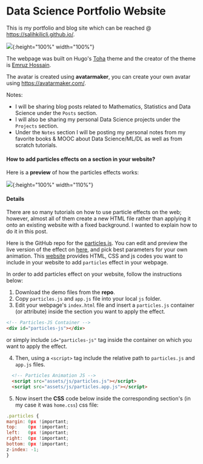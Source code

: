 # Data Science Portfolio Website

This is my portfolio and blog site which can be reached @ <https://salihkilicli.github.io/>.

![](https://github.com/salihkilicli/salihkilicli.github.io/blob/master/ss.png){:height="100%" width="100%"}

The webpage was built on Hugo's [Toha](https://themes.gohugo.io/toha/) theme and the creator of the theme is [Emruz Hossain](https://github.com/hossainemruz/).

The avatar is created using **avatarmaker**, you can create your own avatar using <https://avatarmaker.com/>.

Notes:

- I will be sharing blog posts related to Mathematics, Statistics and Data Science under the `Posts` section.
- I will also be sharing my personal Data Science projects under the `Projects` section.
- Under the `Notes` section I will be posting my personal notes from my favorite books & MOOC about Data Science/ML/DL as well as from scratch tutorials.

#### How to add particles effects on a section in your website?

Here is a **preview** of how the particles effects works:

![](https://github.com/salihkilicli/salihkilicli.github.io/blob/master/website.gif){:height="100%" width="110%"}

#### Details ####

There are so many tutorials on how to use particle effects on the web; however, almost all of them create a new HTML file rather than applying it onto an existing website with a fixed background. I wanted to explain how to do it in this post.

Here is the GitHub repo for the [particles.js](https://github.com/VincentGarreau/particles.js/).
You can edit and preview the live version of the effect on [here](https://vincentgarreau.com/particles.js/), and pick best parameters for your own animation.
This [website](https://codepen.io/pen/?&editable=true=https%3A%2F%2Fvincentgarreau.com%2Fparticles.js%2F) provides HTML, CSS and js codes you want to include in your website to add `particles` effect in your webpage.

In order to add particles effect on your website, follow the instructions below:

1) Download the demo files from the **repo**.
2) Copy `particles.js` and `app.js` file into your local `js` folder.
3) Edit your webpage's `index.html` file and insert a `particles.js` container (or attribute) inside the section you want to apply the effect.

  ```html
  <!-- Particles-JS Container -->
  <div id="particles-js"></div>
  ```

or simply include `id="particles-js"` tag inside the container on which you want to apply the effect.

4) Then, using a `<script>` tag include the relative path to `particles.js` and `app.js` files.

  ```html
    <!-- Particles Animation JS -->
    <script src="assets/js/particles.js"></script>
    <script src="assets/js/particles.app.js"></script>
  ```

5) Now insert the __CSS__ code below inside the corresponding section's (in my case it was `home.css`) css file:

  ```javascript
  .particles {
  margin: 0px !important;
  top:    0px !important;
  left:   0px !important;
  right:  0px !important;
  bottom: 0px !important;
  z-index: -1;
  }
  ```
